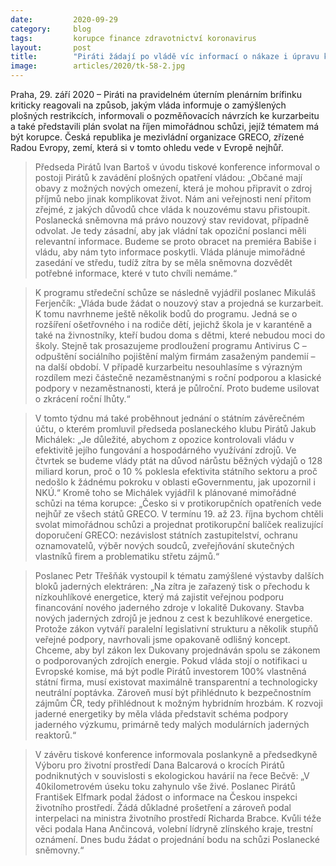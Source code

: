 ```yaml
---
date:         2020-09-29
category:     blog
tags:         korupce finance zdravotnictví koronavirus
layout:       post
title:        "Piráti žádají po vládě víc informací o nákaze i úpravu kurzarbeitu. Na říjen chystají mimořádnou schůzi k protikorupčním zákonům"
image:        articles/2020/tk-58-2.jpg
---
```


 

Praha, 29. září 2020 – Piráti na pravidelném úterním plenárním brífinku kriticky reagovali na  způsob, jakým vláda informuje o zamýšlených plošných restrikcích, informovali o pozměňovacích návrzích ke kurzarbeitu a také představili plán svolat na říjen mimořádnou schůzi, jejíž tématem má být korupce. Česká republika je mezivládní organizace GRECO, zřízené Radou Evropy, zemí, která si v tomto ohledu vede v Evropě nejhůř.

> Předseda Pirátů Ivan Bartoš v úvodu tiskové konference informoval o postoji Pirátů k zavádění plošných opatření vládou: „Občané mají obavy z možných nových omezení, která je mohou připravit o zdroj příjmů nebo jinak komplikovat život. Nám ani veřejnosti není přitom zřejmé, z jakých důvodů chce vláda k nouzovému stavu přistoupit. Poslanecká sněmovna má právo nouzový stav revidovat, případně odvolat. Je tedy zásadní, aby jak vládní tak opoziční poslanci měli relevantní informace. Budeme se proto obracet na premiéra Babiše i vládu, aby nám tyto informace poskytli. Vláda plánuje mimořádné zasedání ve středu, tudíž zítra by se měla sněmovna dozvědět potřebné informace, které v tuto chvíli nemáme.“

> K programu středeční schůze se následně vyjádřil poslanec Mikuláš Ferjenčík: „Vláda bude žádat o nouzový stav a projedná se kurzarbeit. K tomu navrhneme ještě několik bodů do programu. Jedná se o rozšíření ošetřovného i na rodiče dětí, jejichž škola je v karanténě a také na živnostníky, kteří budou doma s dětmi, které nebudou moci do školy. Stejně tak prosazujeme prodloužení programu Antivirus C – odpuštění sociálního pojištění malým firmám zasaženým pandemií – na další období. V případě kurzarbeitu nesouhlasíme s výrazným rozdílem mezi částečně nezaměstnanými s roční podporou a klasické podpory v nezaměstnanosti, která je půlroční. Proto budeme usilovat o zkrácení roční lhůty.“

> V tomto týdnu má také proběhnout jednání o státním závěrečném účtu, o kterém promluvil předseda poslaneckého klubu Pirátů Jakub Michálek: „Je důležité, abychom z opozice kontrolovali vládu v efektivitě jejího fungování a hospodárného využívání zdrojů. Ve čtvrtek se budeme vlády ptát na důvod nárůstu běžných výdajů o 128 miliard korun, proč o 10 % poklesla efektivita státního sektoru a proč nedošlo k žádnému pokroku v oblasti eGovernmentu, jak upozornil i NKÚ.“ Kromě toho se Michálek vyjádřil k plánované mimořádné schůzi na téma korupce: „Česko si v protikorupčních opatřeních vede nejhůř ze všech států GRECO. V termínu 19. až 23. října bychom chtěli svolat mimořádnou schůzi a projednat protikorupční balíček realizující doporučení GRECO: nezávislost státních zastupitelství, ochranu oznamovatelů, výběr nových soudců, zveřejňování skutečných vlastníků firem a problematiku střetu zájmů.“

> Poslanec Petr Třešňák vystoupil k tématu zamýšlené výstavby dalších bloků jaderných elektráren: „Na zítra je zařazený tisk o přechodu k nízkouhlíkové energetice, který má zajistit veřejnou podporu financování nového jaderného zdroje v lokalitě Dukovany. Stavba nových jaderných zdrojů je jednou z cest k bezuhlíkové energetice. Protože zákon vytváří paralelní legislativní strukturu a několik stupňů veřejné podpory, navrhovali jsme opakovaně odlišný koncept. Chceme, aby byl zákon lex Dukovany projednáván spolu se zákonem o podporovaných zdrojích energie. Pokud vláda stojí o notifikaci u Evropské komise, má být podle Pirátů investorem 100% vlastněná státní firma, musí existovat maximálně transparentní a technologicky neutrální poptávka. Zároveň musí být přihlédnuto k bezpečnostním zájmům ČR, tedy přihlédnout k možným hybridním hrozbám. K rozvoji jaderné energetiky by měla vláda představit schéma podpory jaderného výzkumu, primárně tedy malých modulárních jaderných reaktorů.“

> V závěru tiskové konference informovala poslankyně a předsedkyně Výboru pro životní prostředí Dana Balcarová o krocích Pirátů podniknutých v souvislosti s ekologickou havárií na řece Bečvě: „V 40kilometrovém úseku toku zahynulo vše živé. Poslanec Pirátů František Elfmark podal žádost o informace na Českou inspekci životního prostředí. Žádá důkladné prošetření a zároveň podal interpelaci na ministra životního prostředí Richarda Brabce. Kvůli téže věci podala Hana Ančincová, volební lídryně zlínského kraje, trestní oznámení. Dnes budu žádat o projednání bodu na schůzi Poslanecké sněmovny.“

